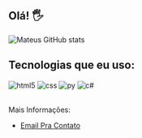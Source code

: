 ## Olá!   🖐️     

![Mateus GitHub stats](https://github-readme-stats.vercel.app/api?username=MateussSantos1&show_icons=true&theme=dracula&count_private=true)



## Tecnologias que eu uso:

<div style="display: inline_block">
  <img align="center" alt="html5" src="https://img.shields.io/badge/HTML5-E34F26?style=for-the-badge&logo=html5&logoColor=white" />
  <img align="center" alt="css" src="https://img.shields.io/badge/CSS3-1572B6?style=for-the-badge&logo=css3&logoColor=white" />
    <img align="center" alt="py" src="https://img.shields.io/badge/Python-14354C?style=for-the-badge&logo=python&logoColor=white" />
        <img align="center" alt="c#" src="https://img.shields.io/badge/C%23-239120?style=for-the-badge&logo=c-sharp&logoColor=white" />
</div><br/>



Mais Informações:
- [Email Pra Contato](mailto:carvalho.mateus@escolar.ifrn.edu.br?subject=&body=)<br/>
